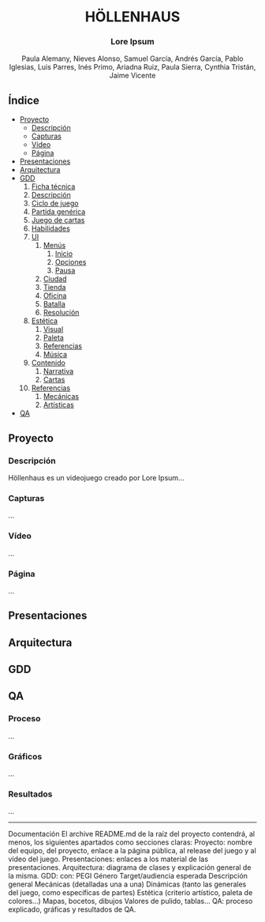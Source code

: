 <h1 align="center"><b>HÖLLENHAUS</b></h1>
<h3 align="center"><b>Lore Ipsum</b></h1>
<p align="center">Paula Alemany, Nieves Alonso, Samuel García, Andrés García, Pablo Iglesias, Luis Parres, Inés Primo, Ariadna Ruiz, Paula Sierra, Cynthia Tristán, Jaime Vicente</p>

## Índice
- [Proyecto](#Proyecto)
  - [Descripción](#descripcion)
  - [Capturas](#capturas)
  - [Vídeo](#video)
  - [Página](#pagina)
- [Presentaciones](#Presentaciones)
- [Arquitectura](#Arquitectura)
- [GDD](#GDD)
  1. [Ficha técnica](#id1)
  2. [Descripción](#id2)
  3. [Ciclo de juego](#id3)
    1. [Partida genérica](#id4) 
  4. [Juego de cartas](#id5)
    1. [Habilidades](#id6)
  5. [UI](#id7)
     1. [Menús](#id8)
        1. [Inicio](#id9)
        2. [Opciones](#id10)
        3. [Pausa](#id11)
     2. [Ciudad](#id12)
     3. [Tienda](#id13)
     4. [Oficina](#id14)
     5. [Batalla](#id15)
     6. [Resolución](#id16)
  6. [Estética](#id17)
     1. [Visual](#id18)
       1. [Paleta](#id19)
       2. [Referencias](#id20)
     3. [Música](#id21)
  7. [Contenido](#id22)
     1. [Narrativa](#id23)
     2. [Cartas](#id24)
  8. [Referencias](#id25)
     1. [Mecánicas](#id26)
     2. [Artísticas](#id27)
- [QA](#QA)
  

## Proyecto
### Descripción
Höllenhaus es un videojuego creado por Lore Ipsum...
### Capturas
...
### Vídeo
...
### Página
...

## Presentaciones

## Arquitectura

## GDD


## QA
### Proceso
...
### Gráficos
...
### Resultados
...








__________

Documentación
El archive README.md de la raíz del proyecto contendrá, al menos, los siguientes apartados como secciones claras:
Proyecto: nombre del equipo, del proyecto, enlace a la página pública, al release del juego y al vídeo del juego.
Presentaciones: enlaces a los material de las presentaciones.
Arquitectura: diagrama de clases y explicación general de la misma.
GDD: con:
  PEGI
  Género
  Target/audiencia esperada
  Descripción general
  Mecánicas (detalladas una a una)
  Dinámicas (tanto las generales del juego, como específicas de partes)
  Estética (criterio artístico, paleta de colores…)
  Mapas, bocetos, dibujos
  Valores de pulido, tablas…
QA: proceso explicado, gráficas y resultados de QA.
